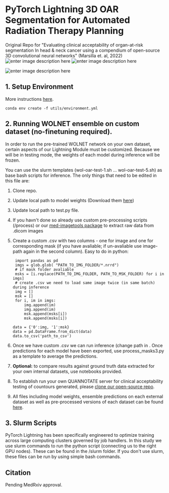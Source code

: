 # PyTorch Lightning 3D OAR Segmentation for Automated Radiation Therapy Planning

Original Repo for "Evaluating clinical acceptability of organ-at-risk segmentation In head & neck cancer using a compendium of open-source 3D convolutional neural networks" (Marsilla et. al, 2022)
![enter image description here](https://lh3.googleusercontent.com/pw/AM-JKLW2Lp30kdmSflVdw-3Ea48OKP0iPEsnSyMzUFqucyuejpPrTezcSn0vg1ja1iau7KUWAnWdyL1-naaSe6CxOpykJQ0O4ewUmf7lxVjb64xy8pZIXlSvpLhfA_0M6OsBdcIiCFud0bNbYZ9XcxGVIXHamg=w965-h600-no?authuser=0)
![enter image description here](https://lh3.googleusercontent.com/CONQ5Jfm5GHbdZF5GkO0IDCFn2RhXxLQep34QzaOVyO43QUCOW0BoO08emMtw5yeG_N1bWifkK-QZXb9euF2pAewHpFb_Q_sWsjBoIO3LYCe6YlcYKT0O_AAlWrRXlSUW6XV4X0UKEnJKaqf8gAAFLM1KfmOWEpDq-jIZvcGEsM7vP0ao5Dwqlh0brK-s4JvuiUnTI1qAEY9OCahNi4x5CfACyohE-qjXSG6xZtjmoU84ZUK-D23VAPdeerPA7Xh3qm-HXDgzJ2_GbC8kt6ckOTuh3s2WapuOQMVrrKXEl20DX7VGd_2s8NHRiTx5qnEO6Bs0BWMSsQ9CvT62JtaSu99FSKXgDqKaPjRqcmHNPLm_fE5U2W3Syh9gvb6sSznGN97Wls3xj96huQtj-S0QS_WgLarwQ9TG0PbhWSfpLXnbtyQRtGD1RRyTaKboiqjiTQA2WdQNu6Z1wGr54QHtBhowR7KK9RJRtif_QdCPJsmOj1oGlTrYp-C6_IjMERgztLGjalprmsBNQu9O8s8HdkkI_0ex8GxFZ1J7JvACgERLeT3uL4sK6u5oaYpE6W1QgOpthoy1aW3R6rQgyF9LNjz5mpn9ZsBrA8mataL-PwFiiH8nXId7HUKVk5oC0rtq0XIYNoMh10SB95m6Pl6x9QTGeIrw5xg5BnhGlJ-OKIoNyE9ACYwCH5YqD2UbhSLOmmKna83vj7ggMUscYexxO0RQw=w1211-h600-no?authuser=0)

![enter image description here](https://lh3.googleusercontent.com/pw/AM-JKLWhk2cZtKq5yOkWd1YN5rXcolozEKUEWGfeizB5-UnfW-6zdU3ZrNGTMBL9DbCq_D7sX5D5GG9kLL2rZY6rixfb8QjVkr_A84-MAlKS7EAmc1H-bEl3-Xng67G_nQK2H2QOpjLlfoYgBkDQ2Dt3wxT0-Q=w981-h533-no?authuser=0)

## 1. Setup Environment
More instructions [here](https://stackoverflow.com/questions/41274007/anaconda-export-environment-file).

    conda env create -f utils/environment.yml

## 2. Running WOLNET ensemble on custom dataset (no-finetuning required).

In order to run the pre-trained WOLNET network on your own dataset, certain aspects of our Lightning Module must be customized. Because we will be in testing mode, the weights of each model during inference will be frozen.

You can use the slurm templates (wol-oar-test-1.sh ... wol-oar-test-5.sh) as base bash scripts for inference. The only things that need to be edited in this file are:

1. Clone repo.
2. Update local path to model weights (Download them [here](https://drive.google.com/drive/folders/15yc--RfBaxuxKTEHaQ3OwbPdCqTOZdgH?usp=sharing))

3. Update local path to test.py file.
4. If you havn't done so already use custom pre-processing scripts (/process) or our [med-imagetools package](https://github.com/bhklab/med-imagetools) to extract raw data from .dicom images
5. Create a custom .csv with two columns - one for image and one for corresponding mask (if you have avaliable; if un-avaliable use image-path again in the second column). Easy to do in python:

        import pandas as pd
        imgs = glob.glob( "PATH_TO_IMG_FOLDER/*.nrrd")
        # if mask folder avaliable
        msks = [i.replace(PATH_TO_IMG_FOLDER, PATH_TO_MSK_FOLDER) for i in imgs]
        # create .csv we need to load same image twice (in same batch) during inference
        img = []
        msk = []
        for i, im in imgs:
            img.append(im)
            img.append(im)
    	    msk.append(msks[i])
    	    msk.append(msks[i])

       data = {'0':img, '1':msk}
       data = pd.DataFrame.from_dict(data)
       data.to_csv('path_to_csv')

 5. Once we have custom .csv we can run inference (change path in . Once predictions for each model have been exported, use process_masks3.py as a template to average the predictions.
 6. **Optional:** to compare results against ground truth data extracted for your own internal datasets, use notebooks provided.
 7. To establish run your own QUANNOTATE server for clinical acceptability testing of countours generated, please [clone our open-source repo](https://github.com/bhklab/quannotate).
 8. All files including model weights, ensemble predictions on each external dataset as well as pre-processed versions of each dataset can be found [here](https://drive.google.com/drive/folders/15yc--RfBaxuxKTEHaQ3OwbPdCqTOZdgH?usp=sharing).

## 3. Slurm Scripts

PyTorch Lightning has been specifically engineered to optimize training across large computing clusters governed by job handlers. In this study we use slurm commands to run the python script (connecting us to the right GPU nodes). These can be found in the /slurm folder. If you don't use slurm, these files can be run by using simple bash commands.

## Citation

Pending MedRxiv approval.

